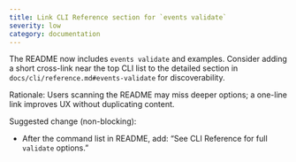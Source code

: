 ```yaml
---
title: Link CLI Reference section for `events validate`
severity: low
category: documentation
---
```


The README now includes `events validate` and examples. Consider adding a short cross-link near the top CLI list to the detailed section in `docs/cli/reference.md#events-validate` for discoverability.

Rationale: Users scanning the README may miss deeper options; a one-line link improves UX without duplicating content.

Suggested change (non-blocking):

- After the command list in README, add: “See CLI Reference for full `validate` options.”
